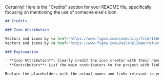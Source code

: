 Certainly! Here is the "Credits" section for your README file, specifically focusing on mentioning the use of someone else's icon:

```markdown
## Credits

### Icon Attribution

Vectors and icons by <a href="https://www.figma.com/community/file/1166831539721848736?ref=svgrepo.com" target="_blank">Solar Icons</a> in CC Attribution License via <a href="https://www.svgrepo.com/" target="_blank">SVG Repo</a>
Vectors and icons by <a href="https://www.figma.com/@salahelimam?ref=svgrepo.com" target="_blank">Salah Elimam</a> in PD License via <a href="https://www.svgrepo.com/" target="_blank">SVG Repo</a>

### Explanation

- **Icon Attribution**: Clearly credit the icon creator with their name and a link to their profile or website, along with the platform where the icon was sourced.
- **Contributors**: List the main contributors to the project with links to their GitHub profiles.

Replace the placeholders with the actual names and links relevant to your project.
```
